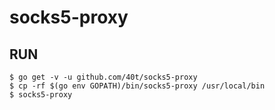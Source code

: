 # socks5-proxy

RUN
---

```
$ go get -v -u github.com/40t/socks5-proxy
$ cp -rf $(go env GOPATH)/bin/socks5-proxy /usr/local/bin
$ socks5-proxy
```